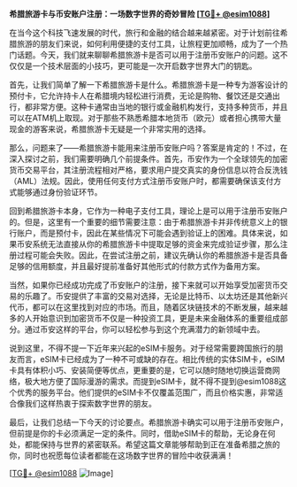 **希腊旅游卡与币安账户注册：一场数字世界的奇妙冒险 [[TG💪+ @esim1088](https://t.me/s/esim1088)]**

在当今这个科技飞速发展的时代，旅行和金融的结合越来越紧密。对于计划前往希腊旅游的朋友们来说，如何利用便捷的支付工具，让旅程更加顺畅，成为了一个热门话题。今天，我们就来聊聊希腊旅游卡是否可以用于注册币安账户的问题。这不仅仅是一个技术层面的小技巧，更可能是一次开启数字世界大门的钥匙。

首先，让我们简单了解一下希腊旅游卡是什么。希腊旅游卡是一种专为游客设计的预付卡，它允许持卡人在希腊境内轻松进行消费，无论是购物、餐饮还是交通出行，都非常方便。这种卡通常由当地的银行或金融机构发行，支持多种货币，并且可以在ATM机上取现。对于那些不熟悉希腊本地货币（欧元）或者担心携带大量现金的游客来说，希腊旅游卡无疑是一个非常实用的选择。

那么，问题来了——希腊旅游卡能用来注册币安账户吗？答案是肯定的！不过，在深入探讨之前，我们需要明确几个前提条件。首先，币安作为一个全球领先的加密货币交易平台，其注册流程相对严格，要求用户提交真实的身份信息以符合反洗钱（AML）法规。因此，使用任何支付方式注册币安账户时，都需要确保该支付方式能够通过身份验证环节。

回到希腊旅游卡本身，它作为一种电子支付工具，理论上是可以用于注册币安账户的。但是，这里有一个重要的细节需要注意：由于希腊旅游卡并非传统意义上的银行账户，而是预付卡，因此在某些情况下可能会遇到验证上的困难。具体来说，如果币安系统无法直接从你的希腊旅游卡中提取足够的资金来完成验证步骤，那么注册过程可能会失败。因此，在尝试注册之前，建议先确认你的希腊旅游卡是否具备足够的信用额度，并且最好提前准备好其他形式的付款方式作为备用方案。

当然，如果你已经成功完成了币安账户的注册，接下来就可以开始享受加密货币交易的乐趣了。币安提供了丰富的交易对选择，无论是比特币、以太坊还是其他新兴代币，都可以在这里找到对应的市场。而且，随着区块链技术的不断发展，越来越多的人开始意识到加密货币不仅是一种投资工具，更是未来金融体系的重要组成部分。通过币安这样的平台，你可以轻松参与到这个充满潜力的新领域中去。

说到这里，不得不提一下近年来兴起的eSIM卡服务。对于经常需要跨国旅行的朋友而言，eSIM卡已经成为了一种不可或缺的存在。相比传统的实体SIM卡，eSIM卡具有体积小巧、安装简便等优点，更重要的是，它可以随时随地切换运营商网络，极大地方便了国际漫游的需求。而提到eSIM卡，就不得不提到@esim1088这个优秀的服务平台。他们提供的eSIM卡不仅覆盖范围广，而且价格实惠，非常适合像我们这样热衷于探索数字世界的朋友。

最后，让我们总结一下今天的讨论要点。希腊旅游卡确实可以用于注册币安账户，但前提是你的卡必须满足一定的条件。同时，借助eSIM卡的帮助，无论身在何处，都能保持与世界的紧密联系。希望这篇文章能够帮助到正在准备希腊之旅的你，同时也祝愿每位读者都能在这场数字世界的冒险中收获满满！

[[TG💪+ @esim1088](https://t.me/s/esim1088) ![Image](https://i.postimg.cc/4NQfJmqS/Snipaste-2025-05-13-00-14-12.png)]
